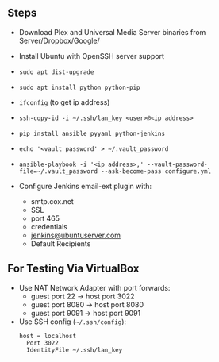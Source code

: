 ## Steps

- Download Plex and Universal Media Server binaries from Server/Dropbox/Google/
- Install Ubuntu with OpenSSH server support
- `sudo apt dist-upgrade`
- `sudo apt install python python-pip`
- `ifconfig` (to get ip address)
         
- `ssh-copy-id -i ~/.ssh/lan_key <user>@<ip address>`
- `pip install ansible pyyaml python-jenkins`
- `echo '<vault password' > ~/.vault_password`
- `ansible-playbook -i '<ip address>,' --vault-password-file=~/.vault_password --ask-become-pass configure.yml`
- Configure Jenkins email-ext plugin with:
    - smtp.cox.net
    - SSL
    - port 465
    - credentials
    - jenkins@ubuntuserver.com
    - Default Recipients

## For Testing Via VirtualBox
- Use NAT Network Adapter with port forwards:
   - guest port 22 -> host port 3022
   - guest port 8080 -> host port 8080
   - guest port 9091 -> host port 9091
- Use SSH config (`~/.ssh/config`):
    ```
    host = localhost
      Port 3022
      IdentityFile ~/.ssh/lan_key
    ```
